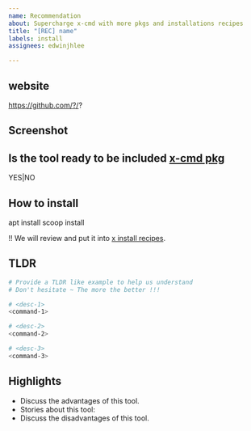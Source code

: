 ```yaml
---
name: Recommendation
about: Supercharge x-cmd with more pkgs and installations recipes
title: "[REC] name"
labels: install
assignees: edwinjhlee

---
```


## website

https://github.com/?/?


## Screenshot

<!-- A picture is worth a thousand words -->


## Is the tool ready to be included [x-cmd pkg](https://x-cmd.com/pkg)

YES|NO


## How to install

apt install <name>
scoop install <name>

!! We will review and put it into [x install recipes](https://x-cmd.com/install).

## TLDR

```bash
# Provide a TLDR like example to help us understand
# Don't hesitate ~ The more the better !!!

# <desc-1>
<command-1>

# <desc-2>
<command-2>

# <desc-3>
<command-3>
```


## Highlights

<!-- Help us find the best way to promote this tool to users.  ! -->
<!-- We will launch it on our official website and channels.  ! -->


- Discuss the advantages of this tool.
- Stories about this tool:
- Discuss the disadvantages of this tool.
